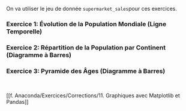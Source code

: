 On va utiliser le jeu de donnée `supermarket_sales`pour ces exercices.

### Exercice 1: Évolution de la Population Mondiale (Ligne Temporelle)



### Exercice 2: Répartition de la Population par Continent (Diagramme à Barres)


### Exercice 3: Pyramide des Âges (Diagramme à Barres)

<br>

[[f. Anaconda/Exercices/Corrections/11. Graphiques avec Matplotlib et Pandas]]